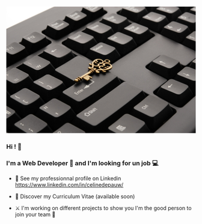 ![Cover](https://github.com/celinedepauw/celinedepauw/blob/main/img/picture_cover.jpg)
### Hi ! :rainbow: 
### I'm a Web Developer 	:woman: and I'm looking for un job 	:computer:
- 	:briefcase: See my professionnal profile on Linkedin
https://www.linkedin.com/in/celinedepauw/

- :memo: Discover my Curriculum Vitae (available soon)

- :crossed_swords: I'm working on different projects to show you I'm the good person to join your team 	:handshake: 

